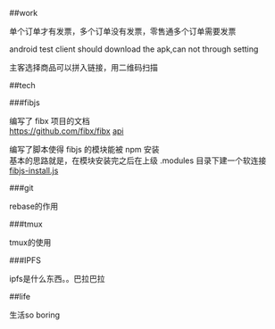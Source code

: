 ##work

单个订单才有发票，多个订单没有发票，零售通多个订单需要发票           

android test client should download the apk,can not through setting 

主客选择商品可以拼入链接，用二维码扫描

##tech

###fibjs

编写了 fibx 项目的文档							
https://github.com/fibx/fibx
[api](https://github.com/fibx/fibx/blob/master/doc/api.md)

编写了脚本使得 fibjs 的模块能被 npm 安装				
基本的思路就是，在模块安装完之后在上级 .modules 目录下建一个软连接	
[fibjs-install.js](https://github.com/fibx/fibx/blob/master/fibjs-install.js)

###git

rebase的作用        

###tmux

tmux的使用

###IPFS

ipfs是什么东西。。巴拉巴拉

##life

生活so boring

